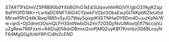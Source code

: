 $START$1FkDmVZ5PRB90bdYXbBGfnG1kE43U/pxvhhhRO/VY/gbO37AyjKZsjz8sPPOPD18K++LsrIlaDC6NFT4tG4CYjiwkFVCbrOObsEwzGt74KptWZleUihdMIrxelfRH2d4k3bep18B5vSyJG7WaySqixplKXETNHwDYRDm4D+juzKpNi/Ww+qnS+DjOdnnt3OsmQLFH3SnINwbiDs2mr72G5Dj/NvIJMioxtjEtf7NccojVJuZgRew7R6Fzxm+R4lDuj056dxDBmixi2ooPjMQ2uyKBf7Kninbz3Q8BLcsyNF64MgQGgXnbY6P/Ci4hi2c$END$